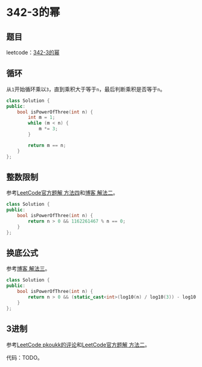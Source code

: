 # 342-3的幂

## 题目

leetcode：[342-3的幂](https://leetcode-cn.com/problems/power-of-three/)

## 循环

从`1`开始循环乘以`3`，直到乘积大于等于`n`，最后判断乘积是否等于`n`。

```c++
class Solution {
public:
    bool isPowerOfThree(int n) {
        int m = 1;
        while (m < n) {
            m *= 3;
        }

        return m == n;
    }
};
```

## 整数限制

参考[LeetCode官方题解 方法四](https://leetcode-cn.com/problems/power-of-three/solution/3de-mi-by-leetcode/)和[博客 解法二](https://github.com/grandyang/leetcode/issues/326)。

```c++
class Solution {
public:
    bool isPowerOfThree(int n) {
        return n > 0 && 1162261467 % n == 0;
    }
};
```

## 换底公式

参考[博客 解法三](https://github.com/grandyang/leetcode/issues/326)。

```c++
class Solution {
public:
    bool isPowerOfThree(int n) {
        return n > 0 && (static_cast<int>(log10(n) / log10(3)) - log10(n) / log10(3) == 0);
    }
};
```

## 3进制

参考[LeetCode pkoukk的评论](https://leetcode-cn.com/problems/power-of-three/comments/36225)和[LeetCode官方题解 方法二](https://leetcode-cn.com/problems/power-of-three/solution/3de-mi-by-leetcode/)。

代码：TODO。

